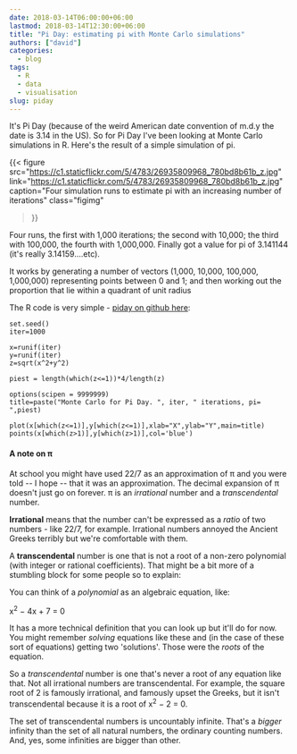```yaml
---
date: 2018-03-14T06:00:00+06:00
lastmod: 2018-03-14T12:30:00+06:00
title: "Pi Day: estimating pi with Monte Carlo simulations"
authors: ["david"]
categories:
  - blog
tags:
  - R
  - data
  - visualisation
slug: piday
---
```




It's Pi Day (because of the weird American date convention of m.d.y  the date is 3.14 in the US). So for Pi Day I've been looking at Monte Carlo simulations in R. Here's the result of a simple simulation of pi. 



{{< figure src="https://c1.staticflickr.com/5/4783/26935809968_780bd8b61b_z.jpg"  
link="https://c1.staticflickr.com/5/4783/26935809968_780bd8b61b_z.jpg"  
caption="Four simulation runs to estimate pi with an increasing number of iterations"
 class="figimg"
>}}


Four runs, the first with 1,000 iterations; the second with 10,000; the third with 100,000, the fourth with 1,000,000. Finally got a value for pi of 3.141144 (it's really 3.14159....etc).

It works by generating a number of vectors (1,000, 10,000, 100,000, 1,000,000) representing points between 0 and 1; and then working out the proportion that lie within a quadrant of unit radius

The R code is very simple -  [piday on github here](https://github.com/thisisdavidjones/piday):

```
set.seed()
iter=1000

x=runif(iter)
y=runif(iter)
z=sqrt(x^2+y^2)

piest = length(which(z<=1))*4/length(z)

options(scipen = 9999999)
title=paste("Monte Carlo for Pi Day. ", iter, " iterations, pi= ",piest)

plot(x[which(z<=1)],y[which(z<=1)],xlab="X",ylab="Y",main=title)
points(x[which(z>1)],y[which(z>1)],col='blue')

```

#### A note on π ####

At school you might have used 22/7 as an approximation of π and you were told  -- I hope -- that it was an approximation. The decimal expansion of π doesn't just go on forever. π is an *irrational* number and a *transcendental* number.

**Irrational**  means that the number can't be expressed as a *ratio* of two numbers - like 22/7, for example. Irrational numbers annoyed the Ancient Greeks terribly but we're comfortable with them.

A **transcendental** number is one that is not a root of a non-zero polynomial (with integer or rational coefficients). That might be a bit more of a stumbling block for some people so to explain: 

You can think of a *polynomial* as an algebraic equation, like:

x<sup>2</sup> − 4x + 7 = 0

It has a more technical definition that you can look up but it'll do for now. You might remember *solving* equations like these and (in the case of these sort of equations) getting two 'solutions'. Those were the *roots* of the equation.

So a *transcendental* number is one that's never a root of any equation like that. Not all irrational numbers are transcendental. For example, the square root of 2 is famously irrational, and famously upset the Greeks, but it isn't transcendental because it is a root of  x<sup>2</sup> − 2 = 0.

 The set of transcendental numbers is uncountably infinite. That's a *bigger* infinity than the set of all natural numbers, the ordinary counting numbers. And, yes, some infinities are bigger than other. 